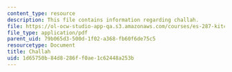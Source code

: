 ```yaml
---
content_type: resource
description: This file contains information regarding challah.
file: https://ol-ocw-studio-app-qa.s3.amazonaws.com/courses/es-287-kitchen-chemistry-spring-2009/1d65750b84d8286ff0ae1c62448a253b_MITES_287S09_read05.pdf
file_type: application/pdf
parent_uid: 79b065d3-500d-1f02-a368-fb60f6de75c5
resourcetype: Document
title: Challah
uid: 1d65750b-84d8-286f-f0ae-1c62448a253b
---
```

